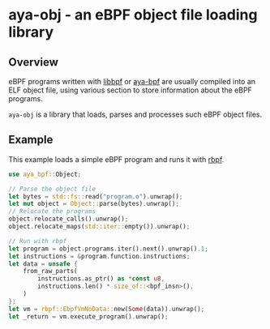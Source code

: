 # aya-obj - an eBPF object file loading library

## Overview

eBPF programs written with [libbpf] or [aya-bpf] are usually compiled
into an ELF object file, using various section to store information
about the eBPF programs.

`aya-obj` is a library that loads, parses and processes such eBPF
object files.

[libbpf]: https://github.com/libbpf/libbpf
[aya-bpf]: https://github.com/aya-rs/aya

## Example

This example loads a simple eBPF program and runs it with [rbpf].

```rust
use aya_bpf::Object;

// Parse the object file
let bytes = std::fs::read("program.o").unwrap();
let mut object = Object::parse(bytes).unwrap();
// Relocate the programs
object.relocate_calls().unwrap();
object.relocate_maps(std::iter::empty()).unwrap();

// Run with rbpf
let program = object.programs.iter().next().unwrap().1;
let instructions = &program.function.instructions;
let data = unsafe {
    from_raw_parts(
        instructions.as_ptr() as *const u8,
        instructions.len() * size_of::<bpf_insn>(),
    )
};
let vm = rbpf::EbpfVmNoData::new(Some(data)).unwrap();
let _return = vm.execute_program().unwrap();
```

[rbpf]: https://github.com/qmonnet/rbpf
